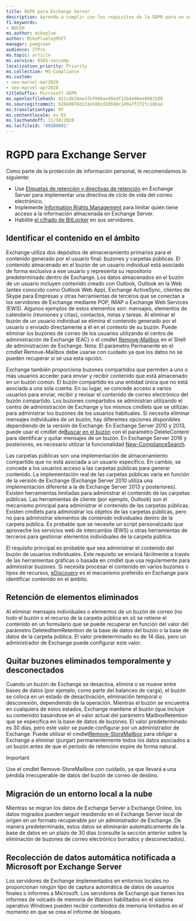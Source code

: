 ```yaml
---
title: RGPD para Exchange Server
description: Aprenda a cumplir con los requisitos de la GDPR para un servidor de intercambio local, como la retención de artículos eliminados y la recopilación automática de datos.
f1.keywords:
- NOCSH
ms.author: mikeplum
author: MikePlumleyMSFT
manager: pamgreen
audience: ITPro
ms.topic: article
ms.service: O365-seccomp
localization_priority: Priority
ms.collection: MS-Compliance
ms.custom:
- seo-marvel-mar2020
- seo-marvel-apr2020
titleSuffix: Microsoft GDPR
ms.openlocfilehash: 411cdb34ee3fbf080ae99adf12b4e00ee8983100
ms.sourcegitcommit: 626b0076d133e588cd28598c149a7f272fc18bae
ms.translationtype: HT
ms.contentlocale: es-ES
ms.lasthandoff: 11/30/2020
ms.locfileid: "49509891"
---
```

# <a name="gdpr-for-exchange-server"></a>RGPD para Exchange Server

Como parte de la protección de información personal, le recomendamos lo siguiente:

- Use [Etiquetas de retención y directivas de retención](https://technet.microsoft.com/library/dd297955(v=exchg.160).aspx) en Exchange Server para implementar una directiva de ciclo de vida del correo electrónico.
- Implemente [Information Rights Management](https://technet.microsoft.com/library/dd638140(v=exchg.160).aspx) para limitar quién tiene acceso a la información almacenada en Exchange Server.
- Habilite [el cifrado de BitLocker](https://blogs.technet.microsoft.com/exchange/2015/10/20/enabling-bitlocker-on-exchange-servers/) en sus servidores.

## <a name="identifying-in-scope-content"></a>Identificar el contenido en el ámbito

Exchange utiliza dos depósitos de almacenamiento primarios para el contenido generado por el usuario final: buzones y carpetas públicas. El contenido almacenado en el buzón de un usuario individual está asociado de forma exclusiva a ese usuario y representa su repositorio predeterminado dentro de Exchange. Los datos almacenados en el buzón de un usuario incluyen contenido creado con Outlook, Outlook en la Web (antes conocido como Outlook Web App), Exchange ActiveSync, clientes de Skype para Empresas y otras herramientas de terceros que se conectan a los servidores de Exchange mediante POP, IMAP o Exchange Web Services (EWS). Algunos ejemplos de estos elementos son: mensajes, elementos de calendario (reuniones y citas), contactos, notas y tareas. Al eliminar el buzón de un usuario individual se elimina el contenido generado por el usuario o enviado directamente a él en el contexto de su buzón. Puede eliminar los buzones de correo de los usuarios utilizando el centro de administración de Exchange (EAC) o el cmdlet [Remove-Mailbox](https://docs.microsoft.com/powershell/module/exchange/remove-mailbox) en el Shell de administración de Exchange.
Nota: El parámetro Permanente en el cmdlet Remove-Mailbox debe usarse con cuidado ya que los datos no se pueden recuperar si se usa esta opción.

Exchange también proporciona buzones compartidos que permiten a uno o más usuarios acceder para enviar y recibir contenido que está almacenado en un buzón común. El buzón compartido es una entidad única que no está asociada a una sola cuenta. En su lugar, se concede acceso a varios usuarios para enviar, recibir y revisar el contenido de correo electrónico del buzón compartido. Los buzones compartidos se administran utilizando el centro de administración de Exchange y los mismos cmdlets que se utilizan para administrar los buzones de los usuarios habituales. Si necesita eliminar mensajes individuales de un buzón, hay diferentes opciones disponibles dependiendo de la versión de Exchange. En Exchange Server 2010 y 2013, puede usar el cmdlet de[Buscar en el buzón](https://docs.microsoft.com/powershell/module/exchange/search-mailbox) con el parámetro DeleteContent para identificar y quitar mensajes de un buzón. En Exchange Server 2016 y posteriores, es necesario utilizar la funcionalidad [New-ComplianceSearch](https://technet.microsoft.com/library/ff459253(v=exchg.160).aspx).

Las carpetas públicas son una implementación de almacenamiento compartido que no está asociada a un usuario específico. En cambio, se concede a los usuarios acceso a las carpetas públicas para generar contenido. La implementación real de las carpetas públicas varía en función de la versión de Exchange (Exchange Server 2010 utiliza una implementación diferente a la de Exchange Server 2013 y posteriores). Existen herramientas limitadas para administrar el contenido de las carpetas públicas. Las herramientas de cliente (por ejemplo, Outlook) son el mecanismo principal para administrar el contenido de las carpetas públicas. Existen cmdlets para administrar los objetos de las carpetas públicas, pero no para administrar elementos de contenido individuales dentro de la carpeta pública. Es probable que se necesite un script personalizado que aproveche los servicios web de intercambio (EWS) u otras herramientas de terceros para gestionar elementos individuales de la carpeta pública.

El requisito principal es probable que sea administrar el contenido del buzón de usuarios individuales. Este requisito se enviará fácilmente a través de las herramientas gráficas o basada en cmdlet que usa regularmente para administrar buzones. Si necesita procesar el contenido en varios buzones o tipos de recursos, [eDiscovery](https://technet.microsoft.com/library/dd298021(v=exchg.160).aspx) es el mecanismo preferido en Exchange para identificar contenido en el ámbito.

## <a name="deleted-item-retention"></a>Retención de elementos eliminados

Al eliminar mensajes individuales o elementos de un buzón de correo (no todo el buzón o el recurso de la carpeta pública en sí) se retiene el contenido en un formulario que se puede recuperar en función del valor del parámetro DeletedItemRetention de la base de datos del buzón o la base de datos de la carpeta pública. El valor predeterminado es de 14 días, pero un administrador de Exchange puede configurar este valor.

## <a name="removing-soft-deleted-and-disconnected-mailboxes"></a>Quitar buzones eliminados temporalmente y desconectados

Cuando un buzón de Exchange se desactiva, elimina o se mueve entre bases de datos (por ejemplo, como parte del balanceo de carga), el buzón se coloca en un estado de desactivación, eliminación temporal o desconexión, dependiendo de la operación. Mientras el buzón se encuentra en cualquiera de estos estados, Exchange mantiene el buzón (que incluye su contenido) basándose en el valor actual del parámetro MailboxRetention que se especifica en la base de datos de buzones. El valor predeterminado es 30 días, pero este valor se puede configurar por un administrador de Exchange. Puede utilizar el cmdlet[Remove-StoreMailbox](https://docs.microsoft.com/powershell/module/exchange/remove-storemailbox) para obligar a Exchange a eliminar (purgar) permanentemente todos los datos asociados a un buzón antes de que el periodo de retención expire de forma natural.

> [!IMPORTANT]
> Use el cmdlet Remove-StoreMailbox con cuidado, ya que llevará a una pérdida irrecuperable de datos del buzón de correo de destino. 

## <a name="on-prem-to-cloud-migrations"></a>Migración de un entorno local a la nube

Mientras se migran los datos de Exchange Server a Exchange Online, los datos migrados pueden seguir residiendo en el Exchange Server local de origen en un formato recuperable por un administrador de Exchange. De manera predeterminada, estos datos se eliminarán automáticamente de la base de datos en un plazo de 30 días (consulte la sección anterior sobre la eliminación de buzones de correo electrónico borrados y desconectados).

## <a name="automatic-data-collection-reported-to-microsoft-by-exchange-server"></a>Recolección de datos automática notificada a Microsoft por Exchange Server

Los servidores de Exchange implementados en entornos locales no proporcionan ningún tipo de captura automática de datos de usuarios finales o informes a Microsoft. Los servidores de Exchange que tienen los informes de volcado de memoria de Watson habilitados en el sistema operativo Windows pueden recibir contenidos de memoria limitados en el momento en que se crea el informe de bloqueo.
